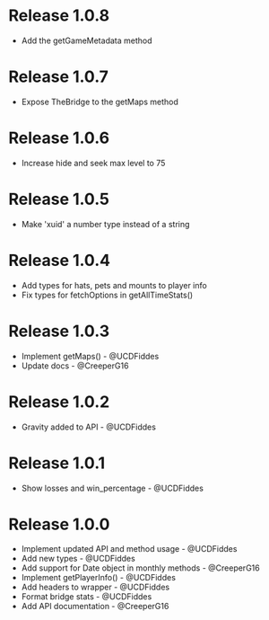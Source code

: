 # Release 1.0.8

-   Add the getGameMetadata method

# Release 1.0.7

-   Expose TheBridge to the getMaps method

# Release 1.0.6

-   Increase hide and seek max level to 75

# Release 1.0.5

-   Make 'xuid' a number type instead of a string

# Release 1.0.4

-   Add types for hats, pets and mounts to player info
-   Fix types for fetchOptions in getAllTimeStats()

# Release 1.0.3

-   Implement getMaps() - @UCDFiddes
-   Update docs - @CreeperG16

# Release 1.0.2

-   Gravity added to API - @UCDFiddes

# Release 1.0.1

-   Show losses and win_percentage - @UCDFiddes

# Release 1.0.0

-   Implement updated API and method usage - @UCDFiddes
-   Add new types - @UCDFiddes
-   Add support for Date object in monthly methods - @CreeperG16
-   Implement getPlayerInfo() - @UCDFiddes
-   Add headers to wrapper - @UCDFiddes
-   Format bridge stats - @UCDFiddes
-   Add API documentation - @CreeperG16
